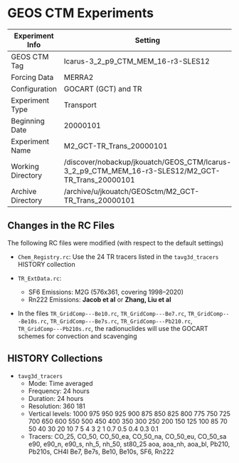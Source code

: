 # GEOS CTM Experiments

| Experiment Info | Setting                            |
|             --- | ---                                |
| GEOS CTM Tag    | Icarus-3_2_p9_CTM_MEM_16-r3-SLES12 |
| Forcing Data    | MERRA2                             |
| Configuration   | GOCART (GCT) and TR                |
| Experiment Type | Transport                          |
| Beginning Date  | 20000101                           |
| Experiment Name | M2_GCT-TR_Trans_20000101           |
| Working Directory | /discover/nobackup/jkouatch/GEOS_CTM/Icarus-3_2_p9_CTM_MEM_16-r3-SLES12/M2_GCT-TR_Trans_20000101 |
| Archive Directory | /archive/u/jkouatch/GEOSctm/M2_GCT-TR_Trans_20000101 |

## Changes in the RC Files

The following RC files were modified (with respect to the default settings)

* `Chem_Registry.rc`: Use the 24 TR tracers listed in the `tavg3d_tracers` HISTORY collection

* `TR_ExtData.rc`:

     - SF6 Emissions:   M2G (576x361, covering 1998–2020)
     - Rn222 Emissions: **Jacob et al** or **Zhang, Liu et al**

* In the files `TR_GridComp---Be10.rc`,  `TR_GridComp---Be7.rc`, `TR_GridComp---Be10s.rc`, 
  `TR_GridComp---Be7s.rc`, `TR_GridComp---Pb210.rc`, `TR_GridComp---Pb210s.rc`,
  the radionuclides will use the GOCART schemes for convection and scavenging

## HISTORY Collections

- `tavg3d_tracers`
     * Mode: Time averaged
     * Frequency: 24 hours
     * Duration:  24 hours
     * Resolution: 360 181
     * Vertical levels: 1000 975 950 925 900 875 850 825 800
                         775 750 725 700 650 600 550 500 450
                         400 350 300 250 200 150 125 100  85
                          70  50  40  30  20  10   7   5   4
                           3   2   1 0.7 0.5 0.4 0.3 0.1
     * Tracers: CO_25, CO_50,  CO_50_ea, CO_50_na, CO_50_eu, CO_50_sa
                e90,   e90_n,  e90_s,    nh_5,     nh_50,    st80_25
                aoa,   aoa_nh, aoa_bl,   Pb210,    Pb210s,   CH4I
                Be7,   Be7s,   Be10,     Be10s,    SF6,      Rn222
